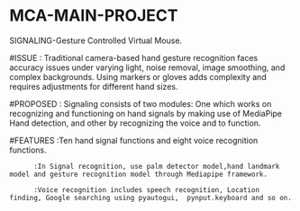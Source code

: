 
# MCA-MAIN-PROJECT

SIGNALING-Gesture Controlled Virtual Mouse.

#ISSUE : Traditional camera-based hand gesture recognition faces accuracy issues under varying light, noise removal, image smoothing, and complex backgrounds. Using markers or gloves adds complexity and requires adjustments for different hand sizes.

#PROPOSED : Signaling consists of two modules: One which works on recognizing and functioning on hand signals by making use of MediaPipe Hand detection, and other by recognizing the voice and to function.


#FEATURES :Ten hand signal functions and eight voice recognition functions.

          :In Signal recognition, use palm detector model,hand landmark model and gesture recognition model through Mediapipe framework.
          
          :Voice recognition includes speech recognition, Location finding, Google searching using pyautogui,  pynput.keyboard and so on.
           
          
